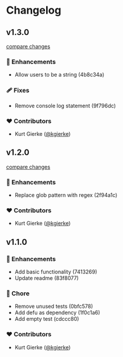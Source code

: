 # Changelog


## v1.3.0

[compare changes](https://undefined/undefined/compare/v1.2.0...v1.3.0)

### 🚀 Enhancements

- Allow users to be a string (4b8c34a)

### 🩹 Fixes

- Remove console log statement (9f796dc)

### ❤️  Contributors

- Kurt Gierke ([@kgierke](http://github.com/kgierke))

## v1.2.0

[compare changes](https://undefined/undefined/compare/v1.1.0...v1.2.0)

### 🚀 Enhancements

- Replace glob pattern with regex (2f94a1c)

### ❤️  Contributors

- Kurt Gierke ([@kgierke](http://github.com/kgierke))

## v1.1.0


### 🚀 Enhancements

- Add basic functionality (7413269)
- Update readme (83f8077)

### 🏡 Chore

- Remove unused tests (0bfc578)
- Add defu as dependency (1f0c1a6)
- Add empty test (cdccc80)

### ❤️  Contributors

- Kurt Gierke ([@kgierke](http://github.com/kgierke))

